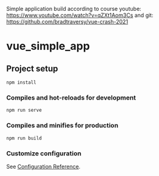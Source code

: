 Simple application build according to course
youtube:
https://www.youtube.com/watch?v=qZXt1Aom3Cs
and git:
https://github.com/bradtraversy/vue-crash-2021

# vue_simple_app

## Project setup
```
npm install
```

### Compiles and hot-reloads for development
```
npm run serve
```

### Compiles and minifies for production
```
npm run build
```

### Customize configuration
See [Configuration Reference](https://cli.vuejs.org/config/).
